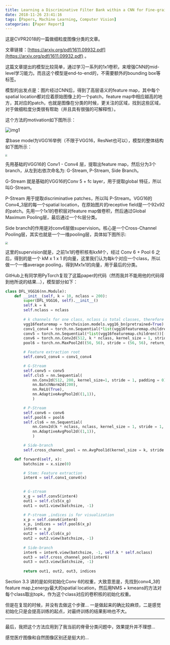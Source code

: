 ```yaml
---
title: Learning a Discriminative Filter Bank within a CNN for Fine-grained Recognition 论文解读
date: 2018-11-26 23:41:16
tags: [Papers, Machine Learning, Computer Vision] 
categories: [Paper Report]
---
```


这是CVPR2018的一篇做细粒度图像分类的文章。

文章链接：[https://arxiv.org/pdf/1611.09932.pdf](https://arxiv.org/pdf/1611.09932.pdf) 。

<!-- more -->

这篇文章提出的模型比较简单，通过学习一系列的1x1卷积，来增强CNN的mid-level学习能力。而且这个模型是end-to-end的，不需要额外的bounding box等标签。

模型的出发点是：图片经过CNN后，得到了高层语义的feature map，其中每个spatial location都对应着原始图像上的一个patch，feature map中相应越高的地方，其对应的patch，也就是图像在分类的时候，更关注的区域，找到这些区域，对于做细粒度分类很有帮助（并且具有很强的可解释性）。

这个方法的motivation如下图所示：

![img1](img1.png)


拿base model为VGG16举例（不限于VGG16，ResNet也可以），模型的整体结构如下图所示：

<!-- ![img2](/images/Learning a Discriminative Filter Bank within a CNN for Fine-grained Recognition 论文解读/img2.png) -->
<img src="img2.png" style="zoom:40%" />

先用基础的VGG16的 Conv1 - Conv4 层，提取出feature map，然后分为3个branch，从左到右依次命名为: G-Stream, P-Stream, Side Branch。

G-Stream 就是基础的VGG16的Conv 5 + fc layer，用于提取global 特征，所以叫G-Stream。

P-Stream 用于提取discriminative patches，所以叫 P-Stream。VGG16的Conv4_3层的每一个spatial location，在原始图片的receptive field是一个92x92的patch。先用一个1x1的卷积层对feature map做卷积，然后通过Global Maximum Pooling层，最后通过一个fc层分类。

Side branch的作用是对conv6层做supervision。核心是一个Cross-Channel Pooling层，其实也就是一个一维pooling层，具体如下图所示:

<!-- ![img3](/images/Learning a Discriminative Filter Bank within a CNN for Fine-grained Recognition 论文解读/img3.png) -->
<img src="img3.png" style="zoom:50%" />

这里的supervision就是，之前1x1的卷积核有kxM个，经过 Conv 6 + Pool 6 之后，得到的是一个 kM x 1 x 1 的向量，这里我们认为每k个对应一个class，所以做一个一维average pooling，得到Mx1x1的向量，用于最后的分类。

GitHub上有同学用PyTorch复现了这篇paper的代码（然而我并不能用他的代码得到他所说的结果...），模型部分如下：

```python
class DFL_VGG16(nn.Module):
	def __init__(self, k = 10, nclass = 200):
		super(DFL_VGG16, self).__init__()
		self.k = k
		self.nclass = nclass
		
		# k channels for one class, nclass is total classes, therefore k * nclass for conv6
		vgg16featuremap = torchvision.models.vgg16_bn(pretrained=True).features
		conv1_conv4 = torch.nn.Sequential(*list(vgg16featuremap.children())[:-11])
		conv5 = torch.nn.Sequential(*list(vgg16featuremap.children())[-11:])
		conv6 = torch.nn.Conv2d(512, k * nclass, kernel_size = 1, stride = 1, padding = 0)
		pool6 = torch.nn.MaxPool2d((56, 56), stride = (56, 56), return_indices = True)

		# Feature extraction root
		self.conv1_conv4 = conv1_conv4

		# G-Stream
		self.conv5 = conv5
		self.cls5 = nn.Sequential(
			nn.Conv2d(512, 200, kernel_size=1, stride = 1, padding = 0),
			nn.BatchNorm2d(200),
			nn.ReLU(True),
			nn.AdaptiveAvgPool2d((1,1)),
			)

		# P-Stream
		self.conv6 = conv6
		self.pool6 = pool6
		self.cls6 = nn.Sequential(
			nn.Conv2d(k * nclass, nclass, kernel_size = 1, stride = 1, padding = 0),
			nn.AdaptiveAvgPool2d((1,1)),
			)

		# Side-branch
		self.cross_channel_pool = nn.AvgPool1d(kernel_size = k, stride = k, padding = 0)

	def forward(self, x):
		batchsize = x.size(0)

		# Stem: Feature extraction
		inter4 = self.conv1_conv4(x)
        

		# G-stream
		x_g = self.conv5(inter4)
		out1 = self.cls5(x_g)
		out1 = out1.view(batchsize, -1)

		# P-stream ,indices is for visualization
		x_p = self.conv6(inter4)
		x_p, indices = self.pool6(x_p)
		inter6 = x_p
		out2 = self.cls6(x_p)
		out2 = out2.view(batchsize, -1)
		
		# Side-branch
		inter6 = inter6.view(batchsize, -1, self.k * self.nclass)
		out3 = self.cross_channel_pool(inter6)
		out3 = out3.view(batchsize, -1)
	
		return out1, out2, out3, indices
```



Section 3.3 讲的是如何初始化Conv 6的权重，大致意思是，先找到conv4_3的feature map上energy最大的spatial location，然后用NMS + kmeans的方法对每个class取出topk，作为这个class对应的卷积核的初始化权重。

但是在复现的时候，并没有去做这个步骤… 一是做起来的确比较麻烦，二是感觉初始化只是会提高训练的起点，对最终训练的结果影响也不大。

-----

最后，我把这个方法应用到了我当前的脊骨分类问题中，效果提升并不理想... 

感觉医疗图像和自然图像区别还是挺大的...  